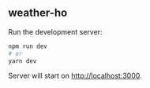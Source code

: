 ## weather-ho

Run the development server:

```bash
npm run dev
# or
yarn dev
```

Server will start on [http://localhost:3000](http://localhost:8000).
